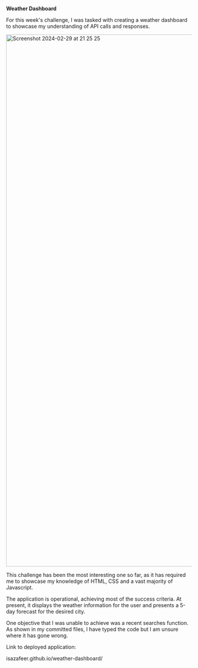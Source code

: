 **Weather Dashboard**


For this week's challenge, I was tasked with creating a weather dashboard to showcase my understanding of API calls and responses.

<img width="1440" alt="Screenshot 2024-02-29 at 21 25 25" src="https://github.com/isazafeer/weather-dashboard/assets/116819407/08c1064b-f1aa-4adc-b995-2bad243061bf">


This challenge has been the most interesting one so far, as it has required me to showcase my knowledge of HTML, CSS and a vast majority of Javascript. 

The application is operational, achieving most of the success criteria. At present, it displays the weather information for the user and presents a 5-day forecast for the desired city.

One objective that I was unable to achieve was a recent searches function. As shown in my committed files, I have typed the code but I am unsure where it has gone wrong. 

Link to deployed application:

isazafeer.github.io/weather-dashboard/
